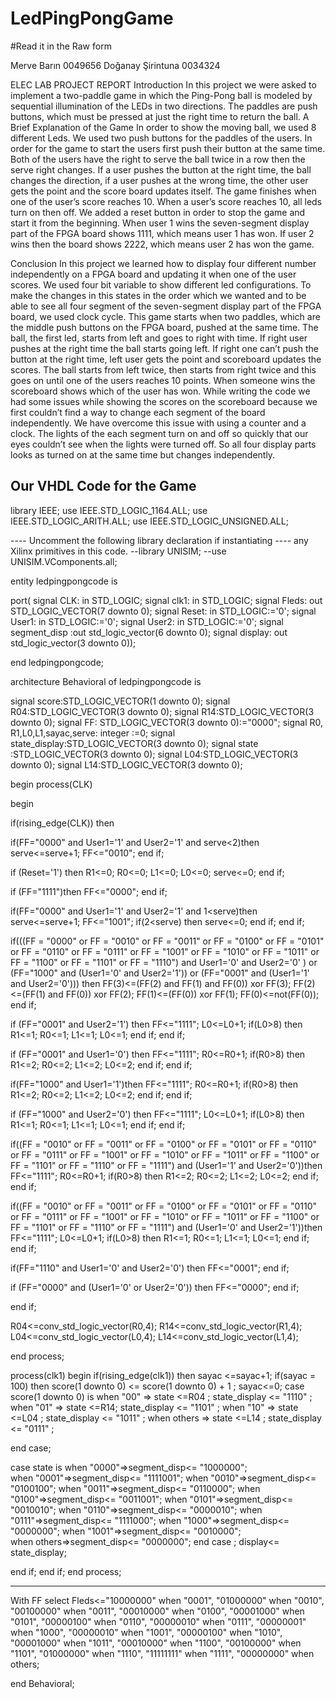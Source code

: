 # LedPingPongGame 
#Read it in the Raw form

Merve Barın 0049656
Doğanay Şirintuna 0034324

ELEC LAB PROJECT REPORT
Introduction
In this project we were asked to implement a two-paddle game in which the Ping-Pong ball is modeled by sequential illumination of the LEDs in two directions. The paddles are push buttons, which must be pressed at just the right time to return the ball. 
A Brief Explanation of the Game
In order to show the moving ball, we used 8 different Leds. We used two push buttons for the paddles of the users. In order for the game to start the users first push their button at the same time. Both of the users have the right to serve the ball twice in a row then the serve right changes. If a user pushes the button at the right time, the ball changes the direction, if a user pushes at the wrong time, the other user gets the point and the score board updates itself. The game finishes when one of the user’s score reaches 10. When a user’s score reaches 10, all leds turn on then off. We added a reset button in order to stop the game and start it from the beginning. When user 1 wins the seven-segment display part of the FPGA board shows 1111, which means user 1 has won. If user 2 wins then the board shows 2222, which means user 2 has won the game. 

Conclusion
In this project we learned how to display four different number independently on a FPGA board and updating it when one of the user scores.  We used four bit variable to show different led configurations. To make the changes in this states in the order which we wanted and to be able to see all four segment of the seven-segment display part of the FPGA board, we used clock cycle. This game starts when two paddles, which are the middle push buttons on the FPGA board, pushed at the same time. The ball, the first led, starts from left and goes to right with time. If right user pushes at the right time the ball starts going left. If right one can’t push the button at the right time, left user gets the point and scoreboard updates the scores. The ball starts from left twice, then starts from right twice and this goes on until one of the users reaches 10 points. When someone wins the scoreboard shows which of the user has won. While writing the code we had some issues while showing the scores on the scoreboard because we first couldn’t find a way to change each segment of the board independently. We have overcome this issue with using a counter and a clock. The lights of the each segment turn on and off so quickly that our eyes couldn’t see when the lights were turned off. So all four display parts looks as turned on at the same time but changes independently.

Our VHDL Code for the Game
----------------------------------------------------------------------------------
library IEEE;
use IEEE.STD_LOGIC_1164.ALL;
use IEEE.STD_LOGIC_ARITH.ALL;
use IEEE.STD_LOGIC_UNSIGNED.ALL;

---- Uncomment the following library declaration if instantiating
---- any Xilinx primitives in this code.
--library UNISIM;
--use UNISIM.VComponents.all;

entity ledpingpongcode is

port(
signal CLK: in STD_LOGIC;
signal clk1: in STD_LOGIC;
signal Fleds: out STD_LOGIC_VECTOR(7 downto 0);
signal Reset: in STD_LOGIC:='0';
signal User1: in STD_LOGIC:='0';
signal User2: in STD_LOGIC:='0';
signal segment_disp :out std_logic_vector(6 downto 0);
signal display: out std_logic_vector(3 downto 0));

end ledpingpongcode;

architecture Behavioral of ledpingpongcode is

signal score:STD_LOGIC_VECTOR(1 downto 0);
signal R04:STD_LOGIC_VECTOR(3 downto 0);
signal R14:STD_LOGIC_VECTOR(3 downto 0);
signal FF: STD_LOGIC_VECTOR(3 downto 0):="0000";
signal R0, R1,L0,L1,sayac,serve: integer :=0;
signal state_display:STD_LOGIC_VECTOR(3 downto 0);
signal state :STD_LOGIC_VECTOR(3 downto 0);
signal L04:STD_LOGIC_VECTOR(3 downto 0);
signal L14:STD_LOGIC_VECTOR(3 downto 0);

begin
process(CLK)

begin

if(rising_edge(CLK)) then 

if(FF="0000" and User1='1' and User2='1' and serve<2)then
serve<=serve+1;
FF<="0010";
end if;

if (Reset='1') then
R1<=0;
R0<=0;
L1<=0;
L0<=0;
serve<=0;
end if;

if (FF="1111")then
FF<="0000";
end if;

if(FF="0000" and User1='1' and User2='1' and 1<serve)then
serve<=serve+1;
FF<="1001";
if(2<serve) then
serve<=0;
end if;
end if;

if(((FF = "0000" or FF = "0010" or FF = "0011" or FF = "0100" or FF = "0101" or FF = "0110" or FF = "0111" or FF = "1001" or FF = "1010" or FF = "1011" or FF = "1100" or FF = "1101" or FF = "1110") and User1='0' and User2='0' ) or (FF="1000" and (User1='0' and User2='1')) or (FF="0001" and (User1='1' and User2='0'))) then
FF(3)<=(FF(2) and FF(1) and FF(0)) xor FF(3);
FF(2)<=(FF(1) and FF(0)) xor FF(2);
FF(1)<=(FF(0)) xor FF(1);
FF(0)<=not(FF(0));
end if;

if (FF="0001" and User2='1') then
FF<="1111";
L0<=L0+1;
if(L0>8) then
R1<=1;
R0<=1;
L1<=1;
L0<=1;
end if;
end if;

if (FF="0001" and User1='0') then
FF<="1111";
R0<=R0+1;
if(R0>8) then
R1<=2;
R0<=2;
L1<=2;
L0<=2;
end if;
end if;

if(FF="1000" and User1='1')then
FF<="1111";
R0<=R0+1;
if(R0>8) then
R1<=2;
R0<=2;
L1<=2;
L0<=2;
end if;
end if;

if (FF="1000" and User2='0') then
FF<="1111";
L0<=L0+1;
if(L0>8) then
R1<=1;
R0<=1;
L1<=1;
L0<=1;
end if;
end if;

if((FF = "0010" or FF = "0011" or FF = "0100" or FF = "0101" or FF = "0110" or FF = "0111" or FF = "1001" or FF = "1010" or FF = "1011" or FF = "1100" or FF = "1101" or FF = "1110" or FF = "1111") and (User1='1' and User2='0'))then
FF<="1111";
R0<=R0+1;
if(R0>8) then
R1<=2;
R0<=2;
L1<=2;
L0<=2;
end if;
end if;

if((FF = "0010" or FF = "0011" or FF = "0100" or FF = "0101" or FF = "0110" or FF = "0111" or FF = "1001" or FF = "1010" or FF = "1011" or FF = "1100" or FF = "1101" or FF = "1110" or FF = "1111") and (User1='0' and User2='1'))then
FF<="1111";
L0<=L0+1;
if(L0>8) then
R1<=1;
R0<=1;
L1<=1;
L0<=1;
end if;
end if;

if(FF="1110" and User1='0' and User2='0') then
FF<="0001";
end if;

if (FF="0000" and (User1='0' or User2='0')) then
FF<="0000";
end if;

end if;

R04<=conv_std_logic_vector(R0,4);
R14<=conv_std_logic_vector(R1,4);
L04<=conv_std_logic_vector(L0,4);
L14<=conv_std_logic_vector(L1,4);

end process;

process(clk1)
begin
if(rising_edge(clk1)) then
sayac <=sayac+1;
if(sayac = 100) then
score(1 downto 0) <= score(1 downto 0) + 1 ;
sayac<=0;
case score(1 downto 0) is 
when "00" => state <=R04 ; state_display <= "1110" ;
when "01" => state <=R14; state_display <= "1101" ;
when "10" => state <=L04 ; state_display <= "1011" ;
when others => state <=L14 ; state_display <= "0111" ;

end case;

case state is
when "0000"=>segment_disp<= "1000000";   
when "0001"=>segment_disp<= "1111001"; 
when "0010"=>segment_disp<= "0100100";
when "0011"=>segment_disp<= "0110000"; 
when "0100"=>segment_disp<= "0011001"; 
when "0101"=>segment_disp<= "0010010";
when "0110"=>segment_disp<= "0000010";
when "0111"=>segment_disp<= "1111000";
when "1000"=>segment_disp<= "0000000";
when "1001"=>segment_disp<= "0010000";  
when others=>segment_disp<= "0000000";
end case ; 
display<= state_display;

end if;
end if;
end process;

-------------------------------------------

With FF select 
Fleds<="10000000" when "0001",
"01000000" when "0010",
"00100000" when "0011",
"00010000" when "0100",
"00001000" when "0101",
"00000100" when "0110",
"00000010" when "0111",
"00000001" when "1000",
"00000010" when "1001",
"00000100" when "1010",
"00001000" when "1011",
"00010000" when "1100",
"00100000" when "1101",
"01000000" when "1110",
"11111111" when "1111",
"00000000" when others;

end Behavioral;




